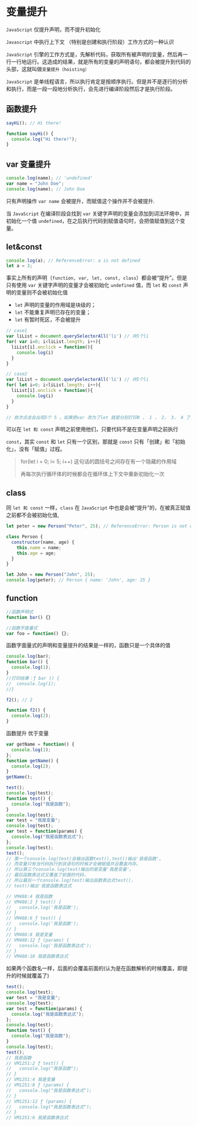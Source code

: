 # 变量提升

`JavaScript` 仅提升声明，而不提升初始化

`Javascript` 中执行上下文 （特别是创建和执行阶段）工作方式的一种认识

`JavaScript` 引擎的工作方式是，先解析代码，获取所有被声明的变量，然后再一行一行地运行。这造成的结果，就是所有的变量的声明语句，都会被提升到代码的头部，这就叫做`变量提升（hoisting）`

`JavaScript` 是单线程语言，所以执行肯定是按顺序执行。但是并不是逐行的分析和执行，而是一段一段地分析执行，会先进行编译阶段然后才是执行阶段。

## 函数提升

```js
sayHi(); // Hi there!

function sayHi() {
  console.log("Hi there!");
}
```

## var 变量提升

```js
console.log(name); // 'undefined'
var name = "John Doe";
console.log(name); // John Doe
```

只有声明操作 `var name` 会被提升，而赋值这个操作并不会被提升.

当 `JavaScript` 在编译阶段会找到 `var` 关键字声明的变量会添加到词法环境中，并初始化一个值 `undefined`，在之后执行代码到赋值语句时，会把值赋值到这个变量。

## let&const

```js
console.log(a); // ReferenceError: a is not defined
let a = 3;
```

事实上所有的声明（`function, var, let, const, class`）都会被“提升”。但是只有使用 `var` 关键字声明的变量才会被初始化 `undefined` 值，而 `let` 和 `const` 声明的变量则不会被初始化值

- `let` 声明的变量的作用域是块级的；
- `let` 不能重复声明已存在的变量；
- `let` 有暂时死区，不会被提升

```js
// case1
var liList = document.querySelectorAll('li') // 共5个li
for( var i=0; i<liList.length; i++){
  liList[i].onclick = function(){
    console.log(i)
  }
}

// case2
var liList = document.querySelectorAll('li') // 共5个li
for( let i=0; i<liList.length; i++){
  liList[i].onclick = function(){
    console.log(i)
  }
}

// 依次点击会出现5个 5 。如果把var 改为了let 就是分别打印0 ， 1 ， 2， 3， 4 了。

```

可以在 `let 和 const` 声明之前使用他们，只要代码不是在变量声明之前执行

`const`，其实 `const` 和 `let` 只有一个区别，那就是 `const` 只有「创建」和「初始化」，没有「赋值」过程。

> for(let i = 0; i< 5; i++) 这句话的圆括号之间存在有一个隐藏的作用域
>
> 再每次执行循环体的时候都会在循环体上下文中重新初始化一次

## class

同 `let 和 const` 一样，`class` 在 `JavaScript` 中也是会被“提升”的，在被真正赋值之前都不会被初始化值,

```js
let peter = new Person("Peter", 25); // ReferenceError: Person is not defined

class Person {
  constructor(name, age) {
    this.name = name;
    this.age = age;
  }
}

let John = new Person("John", 25);
console.log(peter); // Person { name: 'John', age: 25 }
```

## function

```js
//函数声明式
function bar() {}

//函数字面量式
var foo = function() {};
```

函数字面量式的声明和变量提升的结果是一样的，函数只是一个具体的值

```js
console.log(bar);
function bar() {
  console.log(1);
}
//打印结果：ƒ bar () {
//  console.log(1);
//}
```

```js
f2(); // 2

function f2() {
  console.log(2);
}
```

函数提升 优于变量

```js
var getName = function() {
  console.log(1);
};
function getName() {
  console.log(2);
}
getName();
```

```js
test();
console.log(test);
function test() {
  console.log("我是函数");
}
console.log(test);
var test = "我是变量";
console.log(test);
var test = function(params) {
  console.log("我是函数表达式");
};
console.log(test);
test();
// 第一个console.log(test)会输出函数test(),test()输出'我是函数'。
// 而变量只有当代码执行到该语句的时候才会被赋值并且覆盖内存。
// 所以第三个console.log(test)输出的是变量'我是变量'。
// 最后函数表达式又覆盖了前面的代码，
// 所以最后一个console.log(test)输出函数表达式test()，
// test()输出'我是函数表达式

// VM488:4 我是函数
// VM488:2 ƒ test() {
//   console.log('我是函数');
// }
// VM488:6 ƒ test() {
//   console.log('我是函数');
// }
// VM488:8 我是变量
// VM488:12 ƒ (params) {
//   console.log('我是函数表达式');
// }
// VM488:10 我是函数表达式
```

如果两个函数名一样，后面的会覆盖前面的(认为是在函数解析的时候覆盖，即提升的时候就覆盖了)

```js
test();
console.log(test);
var test = "我是变量";
console.log(test);
var test = function(params) {
  console.log("我是函数表达式");
};
console.log(test);
function test() {
  console.log("我是函数");
}
console.log(test);
test();
// 我是函数
// VM1251:2 ƒ test() {
//   console.log("我是函数");
// }
// VM1251:4 我是变量
// VM1251:8 ƒ (params) {
//   console.log("我是函数表达式");
// }
// VM1251:12 ƒ (params) {
//   console.log("我是函数表达式");
// }
// VM1251:6 我是函数表达式
```

